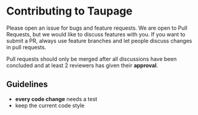 # Contributing to Taupage

Please open an issue for bugs and feature requests. We are open to Pull Requests, but we would like to discuss features with you.
If you want to submit a PR, always use feature branches and let people discuss changes in pull requests.

Pull requests should only be merged after all discussions have been concluded and at least 2 reviewers has given their
**approval**.

## Guidelines

- **every code change** needs a test
- keep the current code style
